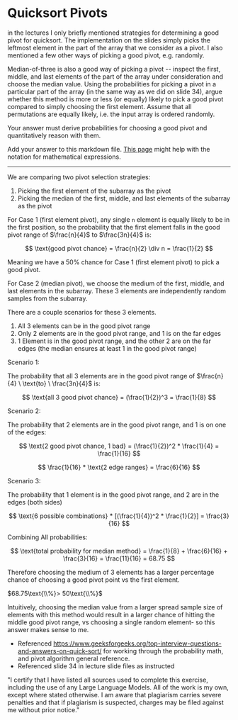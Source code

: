 # Quicksort Pivots

in the lectures I only briefly mentioned strategies for determining a good pivot
for quicksort. The implementation on the slides simply picks the leftmost
element in the part of the array that we consider as a pivot. I also mentioned a
few other ways of picking a good pivot, e.g. randomly.

Median-of-three is also a good way of picking a pivot -- inspect the first,
middle, and last elements of the part of the array under consideration and
choose the median value. Using the probabilities for picking a pivot in a
particular part of the array (in the same way as we did on slide 34), argue
whether this method is more or less (or equally) likely to pick a good pivot
compared to simply choosing the first element. Assume that all permutations are
equally likely, i.e. the input array is ordered randomly.

Your answer must derive probabilities for choosing a good pivot and
quantitatively reason with them.

Add your answer to this markdown file. [This
page](https://docs.github.com/en/get-started/writing-on-github/working-with-advanced-formatting/writing-mathematical-expressions)
might help with the notation for mathematical expressions.

<hr>

We are comparing two pivot selection strategies:

1. Picking the first element of the subarray as the pivot
2. Picking the median of the first, middle, and last elements of the subarray as the pivot

For Case 1 (first element pivot), any single `n` element is equally likely to be in the first position, so the probability that the first element falls in the good pivot range of $\frac{n}{4}$ to $\frac{3n}{4}$ is:

$$
  \text{good pivot chance} = \frac{n}{2} \div n = \frac{1}{2}
$$

Meaning we have a 50% chance for Case 1 (first element pivot) to pick a good pivot.


For Case 2 (median pivot), we choose the medium of the first, middle, and last elements in the subarray. These 3 elements are independently random samples from the subarray.  

There are a couple scenarios for these 3 elements.

1. All 3 elements can be in the good pivot range
2. Only 2 elements are in the good pivot range, and 1 is on the far edges
3. 1 Element is in the good pivot range, and the other 2 are on the far edges (the median ensures at least 1 in the good pivot range)

Scenario 1:

The probability that all 3 elements are in the good pivot range of $\frac{n}{4} \ \text{to} \ \frac{3n}{4}$ is:

$$
  \text{all 3 good pivot chance} = (\frac{1}{2})^3 = \frac{1}{8}
$$

Scenario 2:

The probability that 2 elements are in the good pivot range, and 1 is on one of the edges:

$$
	\text{2 good pivot chance, 1 bad} = (\frac{1}{2})^2 * \frac{1}{4} = \frac{1}{16}
$$

$$
	\frac{1}{16} * \text{2 edge ranges} = \frac{6}{16}
$$

Scenario 3:

The probability that 1 element is in the good pivot range, and 2 are in the edges (both sides)

$$
	\text{6 possible combinations} * [(\frac{1}{4})^2 * \frac{1}{2}] = \frac{3}{16}
$$

Combining All probabilities:

$$
	\text{total probability for median method} = \frac{1}{8} + \frac{6}{16} + \frac{3}{16} = \frac{11}{16} = 68.75 
$$

Therefore choosing the medium of 3 elements has a larger percentage chance of choosing a good pivot point vs the first element.

$68.75\text{\\%}> 50\text{\\%}$

Intuitively, choosing the median value from a larger spread sample size of elements with this method would result in a larger chance of hitting the middle good pivot range, vs choosing a single random element- so this answer makes sense to me.

- Referenced https://www.geeksforgeeks.org/top-interview-questions-and-answers-on-quick-sort/ for working through the probability math, and pivot algorithm general reference.
- Referenced slide 34 in lecture slide files as instructed

"I certify that I have listed all sources used to complete this exercise, including the use of any Large Language Models. All of the work is my own, except where stated otherwise. I am aware that plagiarism carries severe penalties and that if plagiarism is suspected, charges may be filed against me without prior notice."
